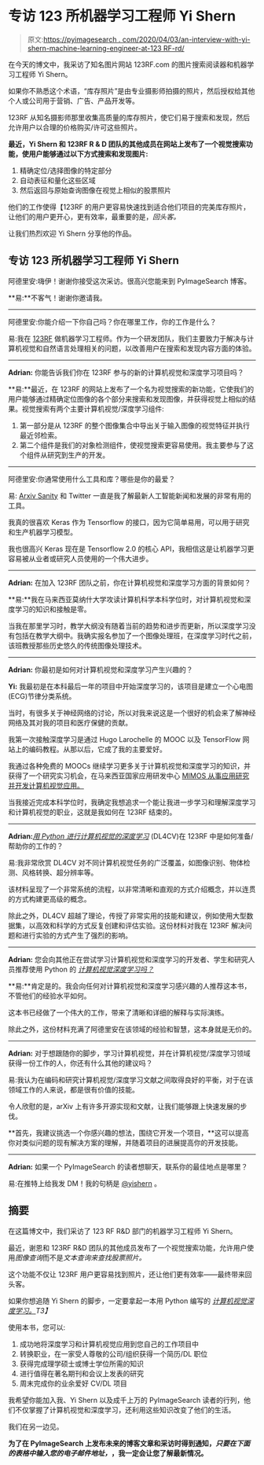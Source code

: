 # 专访 123 所机器学习工程师 Yi Shern

> 原文:[https://pyimagesearch . com/2020/04/03/an-interview-with-yi-shern-machine-learning-engineer-at-123 RF-rd/](https://pyimagesearch.com/2020/04/03/an-interview-with-yi-shern-machine-learning-engineer-at-123rf-rd/)

在今天的博文中，我采访了知名图片网站 123RF.com 的图片搜索阅读器和机器学习工程师 Yi Shern。

如果你不熟悉这个术语，“库存照片”是由专业摄影师拍摄的照片，然后授权给其他个人或公司用于营销、广告、产品开发等。

123RF 从知名摄影师那里收集高质量的库存照片，使它们易于搜索和发现，然后允许用户以合理的价格购买/许可这些照片。

**最近，Yi Shern 和 123RF R & D 团队的其他成员在网站上发布了一个视觉搜索功能，使用户能够通过以下方式搜索和发现图片:**

1.  精确定位/选择图像的特定部分
2.  自动表征和量化这些区域
3.  然后返回与原始查询图像在视觉上相似的股票照片

他们的工作使得【123RF 的用户更容易快速找到适合他们项目的完美库存照片，让他们的用户更开心，更有效率，最重要的是，*回头客。*

让我们热烈欢迎 Yi Shern 分享他的作品。

## 专访 123 所机器学习工程师 Yi Shern

阿德里安:嗨伊！谢谢你接受这次采访。很高兴您能来到 PyImageSearch 博客。

**易:**不客气！谢谢你邀请我。

* * *

阿德里安:你能介绍一下你自己吗？你在哪里工作，你的工作是什么？

易:我在 [123RF](https://www.123rf.com/) 做机器学习工程师。作为一个研发团队，我们主要致力于解决与计算机视觉和自然语言处理相关的问题，以改善用户在搜索和发现内容方面的体验。

* * *

**Adrian:** 你能告诉我们你在 123RF 参与的新的计算机视觉和深度学习项目吗？

**易:**最近，在 123RF 的网站上发布了一个名为视觉搜索的新功能，它使我们的用户能够通过精确定位图像的各个部分来搜索和发现图像，并获得视觉上相似的结果。视觉搜索有两个主要计算机视觉/深度学习组件:

1.  第一部分是从 123RF 的整个图像集合中导出关于输入图像的视觉特征并执行最近邻检索。
2.  第二个组件是我们的对象检测组件，使视觉搜索更容易使用。我主要参与了这个组件从研究到生产的开发。

* * *

阿德里安:你通常使用什么工具和库？哪些是你的最爱？

易: [Arxiv Sanity](https://www.arxiv-sanity.com/) 和 Twitter 一直是我了解最新人工智能新闻和发展的非常有用的工具。

我真的很喜欢 Keras 作为 Tensorflow 的接口，因为它简单易用，可以用于研究和生产机器学习模型。

我也很高兴 Keras 现在是 Tensorflow 2.0 的核心 API，我相信这是让机器学习更容易被从业者或研究人员使用的一个伟大进步。

* * *

**Adrian:** 在加入 123RF 团队之前，你在计算机视觉和深度学习方面的背景如何？

**易:**我在马来西亚莫纳什大学攻读计算机科学本科学位时，对计算机视觉和深度学习的知识和接触是零。

当我在那里学习时，教学大纲没有随着当前的趋势和进步而更新，所以深度学习没有包括在教学大纲中。我确实报名参加了一个图像处理班，在深度学习时代之前，该班教授那些历史悠久的传统图像处理技术。

* * *

**Adrian:** 你最初是如何对计算机视觉和深度学习产生兴趣的？

**Yi:** 我最初是在本科最后一年的项目中开始深度学习的，该项目是建立一个心电图(ECG)节律分类系统。

当时，有很多关于神经网络的讨论，所以对我来说这是一个很好的机会来了解神经网络及其对我的项目和医疗保健的贡献。

我第一次接触深度学习是通过 Hugo Larochelle 的 MOOC 以及 TensorFlow 网站上的编码教程。从那以后，它成了我的主要爱好。

我通过各种免费的 MOOCs 继续学习更多关于计算机视觉和深度学习的知识，并获得了一个研究实习机会，在马来西亚国家应用研发中心 [MIMOS 从事应用研究并开发计算机视觉应用。](http://www.mimos.my/)

当我接近完成本科学位时，我确定我想追求一个能让我进一步学习和理解深度学习和计算机视觉的职业，这就是我如何在 123RF 结束的。

* * *

**Adrian:***[用 Python 进行计算机视觉的深度学习](https://pyimagesearch.com/deep-learning-computer-vision-python-book/)* (DL4CV)在 123RF 中是如何准备/帮助你的工作的？

易:我非常欣赏 DL4CV 对不同计算机视觉任务的广泛覆盖，如图像识别、物体检测、风格转换、超分辨率等。

该材料呈现了一个非常系统的流程，以非常清晰和直观的方式介绍概念，并以连贯的方式构建更高级的概念。

除此之外，DL4CV 超越了理论，传授了非常实用的技能和建议，例如使用大型数据集，以高效和科学的方式反复创建和评估实验。这份材料对我在 123RF 解决问题和进行实验的方式产生了强烈的影响。

* * *

**Adrian:** 您会向其他正在尝试学习计算机视觉和深度学习的开发者、学生和研究人员推荐使用 Python 的 *[计算机视觉深度学习吗？](https://pyimagesearch.com/deep-learning-computer-vision-python-book/)*

**易:**肯定是的。我会向任何对计算机视觉和深度学习感兴趣的人推荐这本书，不管他们的经验水平如何。

这本书已经做了一个伟大的工作，带来了清晰和详细的解释与实际演练。

除此之外，这份材料充满了阿德里安在该领域的经验和智慧，这本身就是无价的。

* * *

**Adrian:** 对于想跟随你的脚步，学习计算机视觉，并在计算机视觉/深度学习领域获得一份工作的人，你还有什么其他的建议吗？

易:我认为在编码和研究计算机视觉/深度学习文献之间取得良好的平衡，对于在该领域工作的人来说，都是很有价值的技能。

令人欣慰的是，arXiv 上有许多开源实现和文献，让我们能够跟上快速发展的步伐。

**首先，我建议挑选一个你感兴趣的想法，围绕它开发一个项目，**这可以提高你对类似问题的现有解决方案的理解，并随着项目的进展提高你的开发技能。

* * *

**Adrian:** 如果一个 PyImageSearch 的读者想聊天，联系你的最佳地点是哪里？

易:在推特上给我发 DM！我的句柄是 [@yishern](https://twitter.com/yishern) 。

## 摘要

在这篇博文中，我们采访了 123 RF R&D 部门的机器学习工程师 Yi Shern。

最近，谢恩和 123RF R&D 团队的其他成员发布了一个视觉搜索功能，允许用户使用*图像查询*而不是*文本查询来查找股票照片。*

这个功能不仅让 123RF 用户更容易找到照片，还让他们更有效率——最终带来回头客。

如果你想追随 Yi Shern 的脚步，一定要拿起一本用 Python 编写的 *[计算机视觉深度学习。](https://pyimagesearch.com/deep-learning-computer-vision-python-book/)T3】*

使用本书，您可以:

1.  成功地将深度学习和计算机视觉应用到您自己的工作项目中
2.  转换职业，在一家受人尊敬的公司/组织获得一个简历/DL 职位
3.  获得完成理学硕士或博士学位所需的知识
4.  进行值得在著名期刊和会议上发表的研究
5.  周末完成你的业余爱好 CV/DL 项目

我希望你能加入我、Yi Shern 以及成千上万的 PyImageSearch 读者的行列，他们不仅掌握了计算机视觉和深度学习，还利用这些知识改变了他们的生活。

我们在另一边见。

**为了在 PyImageSearch 上发布未来的博客文章和采访时得到通知，*只要在下面的表格中输入您的电子邮件地址，*，我一定会让您了解最新情况。**